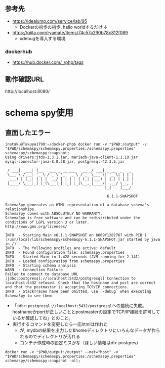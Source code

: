 
## 参考先
- https://idealump.com/service/lab/95
    - Dockerの初歩の初歩. hello worldするだけ
↓
- https://qiita.com/ryamate/items/74c57a290b78c812f089
    - xdebugを導入する環境

### dockerhub
- https://hub.docker.com/_/php/tags

## 動作確認URL
http://localhost:8080/

# schema spy使用
## 直面したエラー
```
inataku@Takuya1790:~/docker-php$ docker run -v "$PWD:/output" -v "$PWD/schemaspy/schemaspy.properties:/schemaspy.properties" schemaspy/schemaspy:snapshot;
Using drivers:jtds-1.3.1.jar, mariadb-java-client-1.1.10.jar
mysql-connector-java-8.0.28.jar, postgresql-42.3.5.jar
  ____       _                          ____
 / ___|  ___| |__   ___ _ __ ___   __ _/ ___| _ __  _   _
 \___ \ / __| '_ \ / _ \ '_ ` _ \ / _` \___ \| '_ \| | | |
  ___) | (__| | | |  __/ | | | | | (_| |___) | |_) | |_| |
 |____/ \___|_| |_|\___|_| |_| |_|\__,_|____/| .__/ \__, |
                                             |_|    |___/

                                              6.1.1-SNAPSHOT

SchemaSpy generates an HTML representation of a database schema's relationships.
SchemaSpy comes with ABSOLUTELY NO WARRANTY.
SchemaSpy is free software and can be redistributed under the conditions of LGPL version 3 or later.
http://www.gnu.org/licenses/

INFO  - Starting Main v6.1.1-SNAPSHOT on b609f1202767 with PID 1 (/usr/local/lib/schemaspy/schemaspy-6.1.1-SNAPSHOT.jar started by java in /)
INFO  - The following profiles are active: default
INFO  - Found configuration file: schemaspy.properties
INFO  - Started Main in 1.428 seconds (JVM running for 2.141)
INFO  - Loaded configuration from schemaspy.properties
INFO  - Starting schema analysis
WARN  - Connection Failure
Failed to connect to database URL [jdbc:postgresql://localhost:5432/postgresql] Connection to localhost:5432 refused. Check that the hostname and port are correct and that the postmaster is accepting TCP/IP connections.
INFO  - StackTraces have been omitted, use `-debug` when executing SchemaSpy to see them
```
- 「`jdbc:postgresql://localhost:5432/postgresql`への接続に失敗。hostnameかportが正しいこととpostmasterの設定でTCP/IP接続を許可しているか確認してね」とのこと。
- 実行するコマンドを変更したら一応htmlは作れた
  - が, mydbの結果を出力した&homeディレクトリにいろんなデータが作られるのでディレクトリが汚れる
  - コンテナ作成時の設定ミスかな（ほしい情報はdb: postgres）
```
docker run -v "$PWD/output:/output" --net="host" -v "$PWD/schemaspy/schemaspy.properties:/schemaspy.properties" schemaspy/schemaspy:snapshot -all;
```